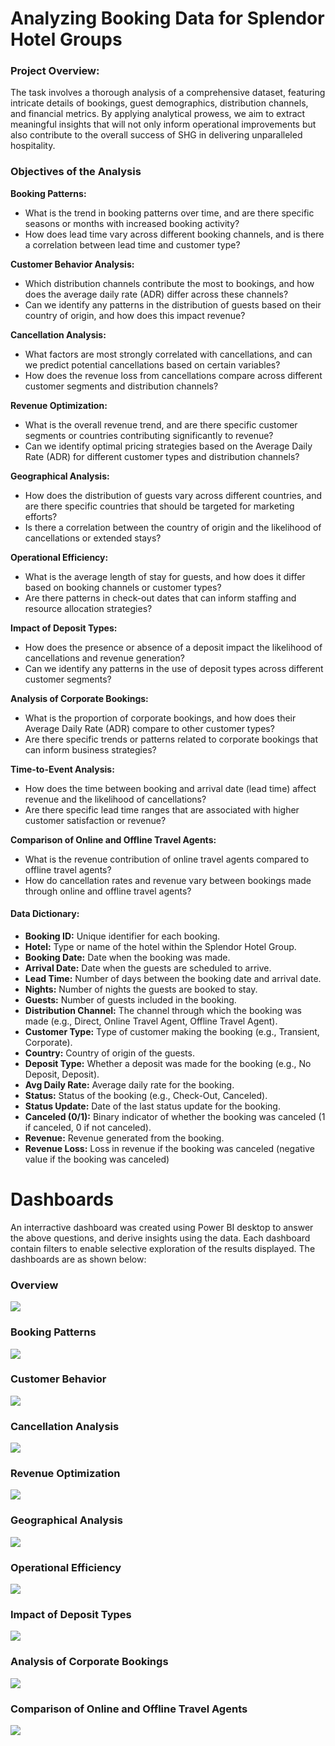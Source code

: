 # Analyzing Booking Data for Splendor Hotel Groups
### Project Overview:
The task involves a thorough analysis of a comprehensive dataset, featuring intricate details of bookings, guest demographics, distribution channels, and financial metrics. By applying analytical prowess, we aim to extract meaningful insights that will not only inform operational improvements but also contribute to the overall success of SHG in delivering unparalleled hospitality.

### Objectives of the Analysis
**Booking Patterns:**
- What is the trend in booking patterns over time, and are there specific seasons or months with increased booking activity?
- How does lead time vary across different booking channels, and is there a correlation between lead time and customer type?

**Customer Behavior Analysis:**
- Which distribution channels contribute the most to bookings, and how does the average daily rate (ADR) differ across these channels?
- Can we identify any patterns in the distribution of guests based on their country of origin, and how does this impact revenue?

**Cancellation Analysis:**
- What factors are most strongly correlated with cancellations, and can we predict potential cancellations based on certain variables?
- How does the revenue loss from cancellations compare across different customer segments and distribution channels?

**Revenue Optimization:**
- What is the overall revenue trend, and are there specific customer segments or countries contributing significantly to revenue?
- Can we identify optimal pricing strategies based on the Average Daily Rate (ADR) for different customer types and distribution channels?

**Geographical Analysis:**
- How does the distribution of guests vary across different countries, and are there specific countries that should be targeted for marketing efforts?
- Is there a correlation between the country of origin and the likelihood of cancellations or extended stays?

**Operational Efficiency:**
- What is the average length of stay for guests, and how does it differ based on booking channels or customer types?
- Are there patterns in check-out dates that can inform staffing and resource allocation strategies?

**Impact of Deposit Types:**
- How does the presence or absence of a deposit impact the likelihood of cancellations and revenue generation?
- Can we identify any patterns in the use of deposit types across different customer segments?

**Analysis of Corporate Bookings:**
- What is the proportion of corporate bookings, and how does their Average Daily Rate (ADR) compare to other customer types?
- Are there specific trends or patterns related to corporate bookings that can inform business strategies?

**Time-to-Event Analysis:**
- How does the time between booking and arrival date (lead time) affect revenue and the likelihood of cancellations?
- Are there specific lead time ranges that are associated with higher customer satisfaction or revenue?

**Comparison of Online and Offline Travel Agents:**
- What is the revenue contribution of online travel agents compared to offline travel agents?
- How do cancellation rates and revenue vary between bookings made through online and offline travel agents?

#### Data Dictionary:
- **Booking ID:** Unique identifier for each booking.
- **Hotel:** Type or name of the hotel within the Splendor Hotel Group.
- **Booking Date:** Date when the booking was made.
- **Arrival Date:** Date when the guests are scheduled to arrive.
- **Lead Time:** Number of days between the booking date and arrival date.
- **Nights:** Number of nights the guests are booked to stay.
- **Guests:** Number of guests included in the booking.
- **Distribution Channel:** The channel through which the booking was made (e.g., Direct, Online Travel Agent, Offline Travel Agent).
- **Customer Type:** Type of customer making the booking (e.g., Transient, Corporate).
- **Country:** Country of origin of the guests.
- **Deposit Type:** Whether a deposit was made for the booking (e.g., No Deposit, Deposit).
- **Avg Daily Rate:** Average daily rate for the booking.
- **Status:** Status of the booking (e.g., Check-Out, Canceled).
- **Status Update:** Date of the last status update for the booking.
- **Canceled (0/1):** Binary indicator of whether the booking was canceled (1 if canceled, 0 if not canceled).
- **Revenue:** Revenue generated from the booking.
- **Revenue Loss:** Loss in revenue if the booking was canceled (negative value if the booking was canceled)

# Dashboards
An interractive dashboard was created using Power BI desktop to answer the above questions, and derive insights using the data. Each dashboard contain filters to enable selective exploration of the results displayed. The dashboards are as shown below:

### Overview
![](images/overview.png)

### Booking Patterns
![](images/booking_pattern.png)

### Customer Behavior
![](images/customer_behaviour.png)

### Cancellation Analysis
![](images/cancellation_analysis.png)

### Revenue Optimization
![](images/revenue_optimization.png)

### Geographical Analysis
![](images/geographical_analysis.png)

### Operational Efficiency
![](images/operational_Efficiency.png)

### Impact of Deposit Types
![](images/deposit_types.png)

### Analysis of Corporate Bookings
![](images/corporate_bookings.png)

### Comparison of Online and Offline Travel Agents
![](images/travel_agents.png)

